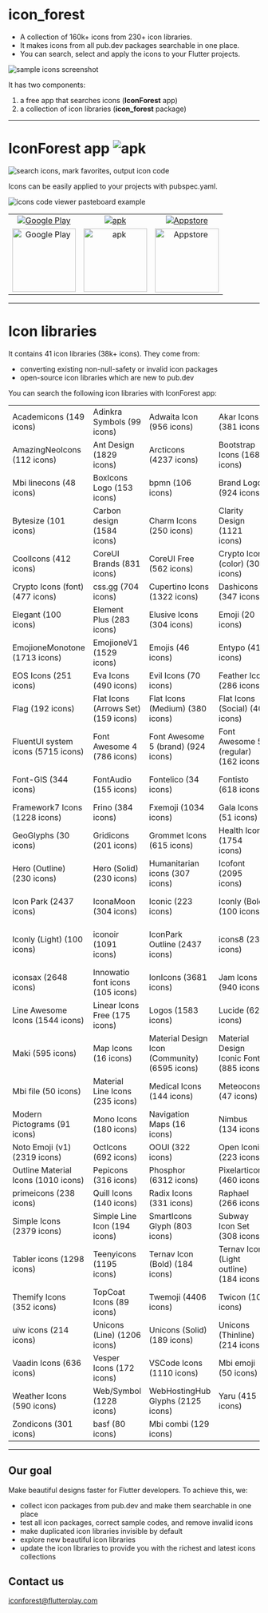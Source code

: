 # icon_forest

- A collection of 160k+ icons from 230+ icon libraries.
- It makes icons from all pub.dev packages searchable in one place.
- You can search, select and apply the icons to your Flutter projects.

<img alt="sample icons screenshot" src="https://raw.githubusercontent.com/iconforest/icon_forest/main/readme_images/icons_snapshot.png" />

It has two components:
1. a free app that searches icons (**IconForest** app)
2. a collection of icon libraries (**icon_forest** package)

---

# IconForest app <img alt="apk" src="https://raw.githubusercontent.com/iconforest/icon_forest/main/readme_images/logo.png"/>

<img alt="search icons, mark favorites, output icon code" src="https://raw.githubusercontent.com/iconforest/icon_forest/main/readme_images/demo.gif" />

Icons can be easily applied to your projects with pubspec.yaml.

![icons code viewer pasteboard example](https://raw.githubusercontent.com/iconforest/icon_forest/main/readme_images/codeviewer_snapshot.png)

<table>
  <tbody>
    <tr>
      <td align="center">
        <a
          href="https://iconforest.flutterplay.com/download/googleplay.php"
          ><img
            alt="Google Play"
            src="https://raw.githubusercontent.com/iconforest/icon_forest/main/readme_images/download/googleplay.png"
        /></a>
      </td>
      <td align="center">
        <a href="https://iconforest.flutterplay.com/download/android.php"
          ><img
            alt="apk"
            src="https://raw.githubusercontent.com/iconforest/icon_forest/main/readme_images/download/apk.png"
        /></a>
      </td>
      <td align="center">
        <a href="https://iconforest.flutterplay.com/download/appstore.php"
          ><img
            alt="Appstore"
            src="https://raw.githubusercontent.com/iconforest/icon_forest/main/readme_images/download/appstore.png"
        /></a>
      </td>
    </tr>
    <tr>
      <td align="center">
        <img
          alt="Google Play"
          src="https://raw.githubusercontent.com/iconforest/icon_forest/main/readme_images/qr/qr_googleplay.png"
          width="127"
          height="127"
        />
      </td>
      <td align="center">
        <img
          alt="apk"
          src="https://raw.githubusercontent.com/iconforest/icon_forest/main/readme_images/qr/qr_apk.png"
          width="127"
          height="127"
        />
      </td>
      <td align="center">
        <img
          alt="Appstore"
          src="https://raw.githubusercontent.com/iconforest/icon_forest/main/readme_images/qr/qr_appstore.png"
          width="128"
          height="128"
        />
      </td>
    </tr>
  </tbody>
</table>

---

# Icon libraries

It contains 41 icon libraries (38k+ icons). They come from:
- converting existing non-null-safety or invalid icon packages
- open-source icon libraries which are new to pub.dev


You can search the following icon libraries with IconForest app:

||||||
| :- | :- |:- | :- | :- |
 |Academicons (149 icons)|Adinkra Symbols (99 icons)|Adwaita Icon (956 icons)|Akar Icons (381 icons)|Ali Icons (71 icons)|
 |AmazingNeoIcons (112 icons)|Ant Design (1829 icons)|Arcticons (4237 icons)|Bootstrap Icons (1682 icons)|Boxicons (1525 icons)|
 |Mbi linecons (48 icons)|BoxIcons Logo (153 icons)|bpmn (106 icons)|Brand Logos (924 icons)|Brandico (45 icons)|
 |Bytesize (101 icons)|Carbon design (1584 icons)|Charm Icons (250 icons)|Clarity Design (1121 icons)|codicon (423 icons)|
 |CoolIcons (412 icons)|CoreUI Brands (831 icons)|CoreUI Free (562 icons)|Crypto Icons (color) (30 icons)|Crypto Icons (font) (282 icons)|
 |Crypto Icons (font) (477 icons)|css.gg (704 icons)|Cupertino Icons  (1322 icons)|Dashicons (347 icons)|Devicon (369 icons)|
 |Elegant (100 icons)|Element Plus (283 icons)|Elusive Icons (304 icons)|Emoji (20 icons)|Emoji One (2159 icons)|
 |EmojioneMonotone (1713 icons)|EmojioneV1 (1529 icons)|Emojis (46 icons)|Entypo (411 icons)|Entypo+ Social (76 icons)|
 |EOS Icons (251 icons)|Eva Icons (490 icons)|Evil Icons (70 icons)|Feather Icon (286 icons)|File Icons (930 icons)|
 |Flag (192 icons)|Flat Icons (Arrows Set) (159 icons)|Flat Icons (Medium) (380 icons)|Flat Icons (Social) (40 icons)|Flat UI (98 icons)|
 |FluentUI system icons (5715 icons)|Font Awesome 4 (786 icons)|Font Awesome 5 (brand) (924 icons)|Font Awesome 5 (regular) (162 icons)|Font Awesome 5 (solid) (138 icons)|
 |Font-GIS (344 icons)|FontAudio (155 icons)|Fontelico (34 icons)|Fontisto (618 icons)|Foundation Icon Fonts 3 (283 icons)|
 |Framework7 Icons (1228 icons)|Frino (384 icons)|Fxemoji (1034 icons)|Gala Icons (51 icons)|Geira Icons (197 icons)|
 |GeoGlyphs (30 icons)|Gridicons (201 icons)|Grommet Icons (615 icons)|Health Icons (1754 icons)|Helium (112 icons)|
 |Hero (Outline) (230 icons)|Hero (Solid) (230 icons)|Humanitarian icons (307 icons)|Icofont (2095 icons)|IcoMoon (491 icons)|
 |Icon Park (2437 icons)|IconaMoon (304 icons)|Iconic (223 icons)|Iconly (Bold) (100 icons)|Iconly (Broken) (100 icons)|
 |Iconly (Light) (100 icons)|iconoir (1091 icons)|IconPark Outline (2437 icons)|icons8 (234 icons)|Icons8 Windows 8 Icons (234 icons)|
 |iconsax (2648 icons)|Innowatio font icons (105 icons)|IonIcons (3681 icons)|Jam Icons (940 icons)|Ligature Symbols (348 icons)|
 |Line Awesome Icons (1544 icons)|Linear Icons Free (175 icons)|Logos (1583 icons)|Lucide (624 icons)|Majesticons (760 icons)|
 |Maki (595 icons)|Map Icons (16 icons)|Material Design Icon (Community) (6595 icons)|Material Design Iconic Font (885 icons)|Mbi handmade (96 icons)|
 |Mbi file (50 icons)|Material Line Icons (235 icons)|Medical Icons (144 icons)|Meteocons (47 icons)|MFG Labs (153 icons)|
 |Modern Pictograms (91 icons)|Mono Icons (180 icons)|Navigation Maps (16 icons)|Nimbus (134 icons)|Noto Emoji (3798 icons)|
 |Noto Emoji (v1) (2319 icons)|OctIcons (692 icons)|OOUI (322 icons)|Open Iconic (223 icons)|OpenMoji (4045 icons)|
 |Outline Material Icons (1010 icons)|Pepicons (316 icons)|Phosphor (6312 icons)|Pixelarticons (460 icons)|PrestaShop (479 icons)|
 |primeicons (238 icons)|Quill Icons (140 icons)|Radix Icons (331 icons)|Raphael (266 icons)|Remix (2271 icons)|
 |Simple Icons (2379 icons)|Simple Line Icon (194 icons)|SmartIcons Glyph (803 icons)|Subway Icon Set (308 icons)|System UIcons (420 icons)|
 |Tabler icons (1298 icons)|Teenyicons (1195 icons)|Ternav Icon (Bold) (184 icons)|Ternav Icon (Light outline) (184 icons)|Ternav Icon (Light) (184 icons)|
 |Themify Icons (352 icons)|TopCoat Icons (89 icons)|Twemoji (4406 icons)|Twicon (100 icons)|Typicons (336 icons)|
 |uiw icons (214 icons)|Unicons (Line) (1206 icons)|Unicons (Solid) (189 icons)|Unicons (Thinline) (214 icons)|Unicons Monochrome (296 icons)|
 |Vaadin Icons (636 icons)|Vesper Icons (172 icons)|VSCode Icons (1110 icons)|Mbi emoji (50 icons)|Weather Icons (601 icons)|
 |Weather Icons (590 icons)|Web/Symbol (1228 icons)|WebHostingHub Glyphs (2125 icons)|Yaru (415 icons)|Zocial (100 icons)|
 |Zondicons (301 icons)|basf (80 icons)|Mbi combi (129 icons)|||


---

## Our goal

Make beautiful designs faster for Flutter developers. 
To achieve this, we:
- collect icon packages from pub.dev and make them searchable in one place
- test all icon packages, correct sample codes, and remove invalid icons
- make duplicated icon libraries invisible by default
- explore new beautiful icon libraries
- update the icon libraries to provide you with the richest and latest icons collections

## Contact us
<a href="mailto:iconforest@flutterplay.com">iconforest@flutterplay.com</a>


